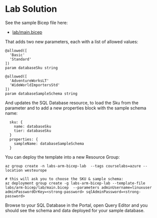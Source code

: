 # Lab Solution

See the sample Bicep file here:

- [lab/main.bicep](labs/arm-bicep/lab/main.bicep)

That adds two new parameters, each with a list of allowed values:

```
@allowed([
  'Basic'
  'Standard'
])
param databaseSku string

@allowed([
  'AdventureWorksLT'
  'WideWorldImportersStd'
])
param databaseSampleSchema string
```

And updates the SQL Database resource, to load the Sku from the parameter and to add a new properties block with the sample schema name:

```
  sku: {
    name: databaseSku
    tier: databaseSku
  }
  properties: {
    sampleName: databaseSampleSchema
  }
```

You can deploy the template into a new Resource Group:

```
az group create -n labs-arm-bicep-lab  --tags courselabs=azure --location westeurope

# this will ask you to choose the SKU & sample schema:
az deployment group create -g labs-arm-bicep-lab --template-file labs/arm-bicep/lab/main.bicep  --parameters adminUsername=linuxuser adminPasswordOrKey=<strong-password> sqlAdminPassword=<strong-password> 
```

Browse to your SQL Database in the Portal, open Query Editor and you should see the schema and data deployed for your sample database.